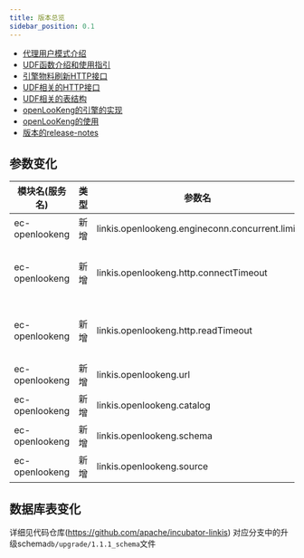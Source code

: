 ```yaml
---
title: 版本总览
sidebar_position: 0.1
--- 
```

- [代理用户模式介绍](/architecture/proxy-user.md)
- [UDF函数介绍和使用指引](/user-guide/udf.md)
- [引擎物料刷新HTTP接口](/api/http/engineconn-plugin-refesh.md)
- [UDF相关的HTTP接口](/api/http/udf-api.md)
- [UDF相关的表结构](/table/udf-table.md)
- [openLooKeng的引擎的实现](/blog/2022/03/20/openlookeng)
- [openLooKeng的使用](/engine-usage/openlookeng.md)
- [版本的release-notes](/download/release-notes-1.1.1)

## 参数变化

| 模块名(服务名)| 类型  |     参数名                                                | 默认值             | 描述                                                    |
| ----------- | ----- | -------------------------------------------------------- | ---------------- | ------------------------------------------------------- |
|ec-openlookeng | 新增  | linkis.openlookeng.engineconn.concurrent.limit        | 100|并发限制 |
|ec-openlookeng | 新增  | linkis.openlookeng.http.connectTimeout        | 60L   | 客户端请求的超时时间 基于OKhttp构建的http请求          |
|ec-openlookeng | 新增  | linkis.openlookeng.http.readTimeout          |60L |    客户端读取超时 基于OKhttp构建的http请求                             |
|ec-openlookeng | 新增  | linkis.openlookeng.url                       | <http://127.0.0.1:8080>| openlookeng服务                                  |
|ec-openlookeng | 新增  | linkis.openlookeng.catalog                  | system| catalog|
|ec-openlookeng | 新增  | linkis.openlookeng.schema                  |         | schema    |
|ec-openlookeng | 新增  | linkis.openlookeng.source                 |global| source  |                            |

## 数据库表变化

详细见代码仓库(<https://github.com/apache/incubator-linkis>) 对应分支中的升级schema`db/upgrade/1.1.1_schema`文件

